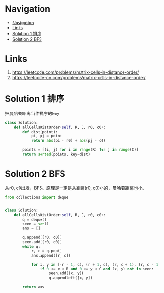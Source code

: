# Navigation
- [Navigation](#navigation)
- [Links](#links)
- [Solution 1 排序](#solution-1-%e6%8e%92%e5%ba%8f)
- [Solution 2 BFS](#solution-2-bfs)

# Links
1. https://leetcode.com/problems/matrix-cells-in-distance-order/
2. https://leetcode-cn.com/problems/matrix-cells-in-distance-order/


# Solution 1 排序
把曼哈顿距离当作排序的key
```python
class Solution:
    def allCellsDistOrder(self, R, C, r0, c0):
        def dist(point):
            pi, pj = point
            return abs(pi - r0) + abs(pj - c0)

        points = [(i, j) for i in range(R) for j in range(C)]
        return sorted(points, key=dist)

```

# Solution 2 BFS
从r0, c0出发，BFS。原理是一定是从距离(r0, c0)小的，曼哈顿距离也小。
```python
from collections import deque


class Solution:
    def allCellsDistOrder(self, R, C, r0, c0):
        q = deque()
        seen = set()
        ans = []

        q.append([r0, c0])
        seen.add((r0, c0))
        while q:
            r, c = q.pop()
            ans.append([r, c])

            for x, y in [(r - 1, c), (r + 1, c), (r, c + 1), (r, c - 1)]:
                if 0 <= x < R and 0 <= y < C and (x, y) not in seen:
                    seen.add((x, y))
                    q.appendleft([x, y])

        return ans
```